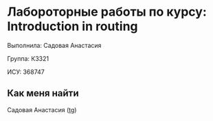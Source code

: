 # Лабороторные работы по курсу: Introduction in routing

Выполнила: Садовая Анастасия

Группа: К3321

ИСУ: 368747

## Как меня найти
Садовая Анастасия ([tg](https://t.me/anastsad))